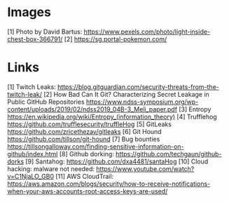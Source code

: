 # Images
[1] Photo by David Bartus: https://www.pexels.com/photo/light-inside-chest-box-366791/
[2] https://sg.portal-pokemon.com/

# Links
[1] Twitch Leaks: https://blog.gitguardian.com/security-threats-from-the-twitch-leak/
[2] How Bad Can It Git? Characterizing Secret Leakage in Public GitHub Repositories https://www.ndss-symposium.org/wp-content/uploads/2019/02/ndss2019_04B-3_Meli_paper.pdf
[3] Entropy https://en.wikipedia.org/wiki/Entropy_(information_theory)
[4] Trufflehog https://github.com/trufflesecurity/truffleHog
[5] GitLeaks https://github.com/zricethezav/gitleaks
[6] Git Hound https://github.com/tillson/git-hound
[7] Bug bounties https://tillsongalloway.com/finding-sensitive-information-on-github/index.html
[8] Github dorking: https://github.com/techgaun/github-dorks
[9] Santahog: https://github.com/dxa4481/santaHog
[10] Cloud hacking: malware not needed: https://www.youtube.com/watch?v=C1NjaLO_GB0
[11] AWS CloudTrail: https://aws.amazon.com/blogs/security/how-to-receive-notifications-when-your-aws-accounts-root-access-keys-are-used/